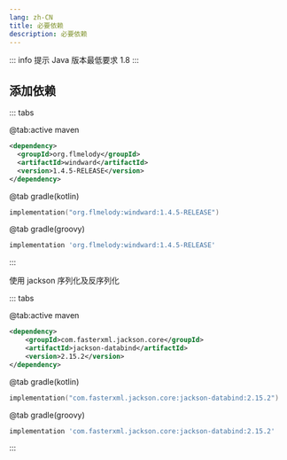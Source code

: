 ```yaml
---
lang: zh-CN
title: 必要依赖
description: 必要依赖
---
```


::: info 提示
Java 版本最低要求 1.8
:::

## 添加依赖

::: tabs

@tab:active maven

```xml
<dependency>
  <groupId>org.flmelody</groupId>
  <artifactId>windward</artifactId>
  <version>1.4.5-RELEASE</version>
</dependency>
```

@tab gradle(kotlin)

```kotlin
implementation("org.flmelody:windward:1.4.5-RELEASE")
```

@tab gradle(groovy)

```groovy
implementation 'org.flmelody:windward:1.4.5-RELEASE'
```

:::

使用 jackson 序列化及反序列化

::: tabs

@tab:active maven

```xml
<dependency>
    <groupId>com.fasterxml.jackson.core</groupId>
    <artifactId>jackson-databind</artifactId>
    <version>2.15.2</version>
</dependency>
```

@tab gradle(kotlin)

```kotlin
implementation("com.fasterxml.jackson.core:jackson-databind:2.15.2")
```

@tab gradle(groovy)

```groovy
implementation 'com.fasterxml.jackson.core:jackson-databind:2.15.2'
```

:::

